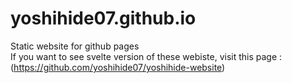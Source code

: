 # yoshihide07.github.io
Static website for github pages
<br>If you want to see svelte version of these webiste, visit this page : (https://github.com/yoshihide07/yoshihide-website)</br>

